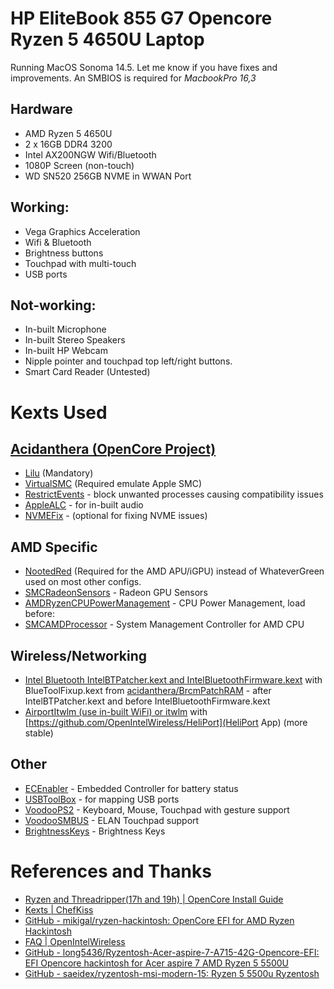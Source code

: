 # HP EliteBook 855 G7 Opencore Ryzen 5 4650U Laptop

Running MacOS Sonoma 14.5. Let me know if you have fixes and improvements. An SMBIOS is required for *MacbookPro 16,3*

## Hardware

- AMD Ryzen 5 4650U
- 2 x 16GB DDR4 3200
- Intel AX200NGW Wifi/Bluetooth    
- 1080P Screen (non-touch)
- WD SN520 256GB NVME in WWAN Port
 
## Working:

- Vega Graphics Acceleration
- Wifi & Bluetooth
- Brightness buttons
- Touchpad with multi-touch
- USB ports 

## Not-working:

- In-built Microphone
- In-built Stereo Speakers
- In-built HP Webcam
- Nipple pointer and touchpad top left/right buttons.
- Smart Card Reader (Untested)


# Kexts Used

## [Acidanthera (OpenCore Project)](https://github.com/acidanthera)

- [Lilu](https://github.com/acidanthera/Lilu) (Mandatory)
- [VirtualSMC](https://github.com/acidanthera/VirtualSMC) (Required emulate Apple SMC)
- [RestrictEvents](https://github.com/acidanthera/RestrictEvents) - block unwanted processes causing compatibility issues
- [AppleALC](https://github.com/acidanthera/AppleALC) - for in-built audio
- [NVMEFix](https://github.com/acidanthera/NVMeFix) - (optional for fixing NVME issues)

## AMD Specific

- [NootedRed](https://github.com/ChefKissInc/NootedRed) (Required for the AMD APU/iGPU) instead of WhateverGreen used on most other configs.
- [SMCRadeonSensors](https://github.com/ChefKissInc/SMCRadeonSensors) - Radeon GPU Sensors
- [AMDRyzenCPUPowerManagement](https://github.com/trulyspinach/SMCAMDProcessor) - CPU Power Management, load before:
- [SMCAMDProcessor](https://github.com/trulyspinach/SMCAMDProcessor) - System Management Controller for AMD CPU 
    
## Wireless/Networking

- [Intel Bluetooth IntelBTPatcher.kext and IntelBluetoothFirmware.kext](https://github.com/OpenIntelWireless/IntelBluetoothFirmware) with BlueToolFixup.kext from [acidanthera/BrcmPatchRAM](https://github.com/acidanthera/BrcmPatchRAM) - after IntelBTPatcher.kext and before IntelBluetoothFirmware.kext
- [AirportItwlm (use in-built WiFi) or itwlm](https://github.com/OpenIntelWireless/itlwm) with [https://github.com/OpenIntelWireless/HeliPort](HeliPort App) (more stable) 

## Other

- [ECEnabler](https://github.com/1Revenger1/ECEnabler) - Embedded Controller for battery status
- [USBToolBox](https://github.com/USBToolBox/kext) - for mapping USB ports
- [VoodooPS2](https://github.com/acidanthera/VoodooPS2) - Keyboard, Mouse, Touchpad with gesture support
- [VoodooSMBUS](https://github.com/VoodooSMBus/VoodooSMBus) - ELAN Touchpad support
- [BrightnessKeys](https://github.com/acidanthera/BrightnessKeys) - Brightness Keys

# References and Thanks

- [Ryzen and Threadripper(17h and 19h) | OpenCore Install Guide](https://dortania.github.io/OpenCore-Install-Guide/AMD/zen.html)
- [Kexts | ChefKiss](https://chefkissinc.github.io/guide/gathering-files/kexts#input)
- [GitHub - mikigal/ryzen-hackintosh: OpenCore EFI for AMD Ryzen Hackintosh](https://github.com/mikigal/ryzen-hackintosh)
- [FAQ | OpenIntelWireless](https://openintelwireless.github.io/IntelBluetoothFirmware/FAQ.html#what-additional-steps-should-i-do-to-make-bluetooth-work-on-macos-monterey-and-newer)
- [GitHub - long5436/Ryzentosh-Acer-aspire-7-A715-42G-Opencore-EFI: EFI Opencore hackintosh for Acer aspire 7 AMD Ryzen 5 5500U](https://github.com/long5436/Ryzentosh-Acer-aspire-7-A715-42G-Opencore-EFI)
- [GitHub - saeidex/ryzentosh-msi-modern-15: Ryzen 5 5500u Ryzentosh](https://github.com/saeidex/ryzentosh-msi-modern-15)
